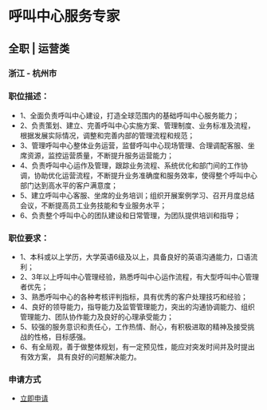 
# 呼叫中心服务专家
## 全职  |  运营类
### 浙江 - 杭州市

### 职位描述：
- 1、全面负责呼叫中心建设，打造全球范围内的基础呼叫中心服务能力；
- 2、负责策划、建立、完善呼叫中心实施方案、管理制度、业务标准及流程，根据发展实际情况，调整和完善内部的管理流程和规范；
- 3、管理呼叫中心整体业务运营，监督呼叫中心现场管理、合理调配客服、坐席资源，监控运营质量，不断提升服务运营能力；
- 4、负责呼叫中心运作及管理，跟踪业务流程、系统优化和部门间的工作协调，协助优化运营流程，不断提升业务准确度和服务效率，使得整个呼叫中心部门达到高水平的客户满意度；
- 5、建立呼叫中心客服、坐席的业务培训；组织开展案例学习、召开月度总结会议，不断提高员工业务技能和专业服务水平；
- 6、负责整个呼叫中心的团队建设和日常管理，为团队提供培训和指导；

### 职位要求：
- 1、本科或以上学历，大学英语6级及以上，具备良好的英语沟通能力，口语流利；
- 2、3年以上呼叫中心管理经验，熟悉呼叫中心运作流程，有大型呼叫中心管理者优先；
- 3、熟悉呼叫中心的各种考核评判指标，具有优秀的客户处理技巧和经验；
- 4、良好的领导能力，指导能力及监管管理能力，突出的沟通协调能力、组织管理能力、团队协作能力及良好的心理承受能力；
- 5、较强的服务意识和责任心，工作热情、耐心，有积极进取的精神及接受挑战的性格，目标感强。
- 6、有全局观，善于做整体规划，有一定预见性，能应对突发时间并及时提出有效方案， 具有良好的问题解决能力。
### 申请方式
- <a href="mailto:hr@tuya.com?subject=求职简历-呼叫中心服务专家-来自GitHub">立即申请</a>